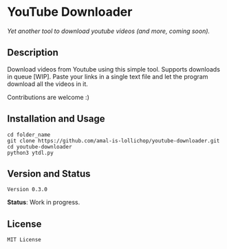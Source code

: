 # YouTube Downloader

_Yet another tool to download youtube videos (and more, coming soon)._
 
## Description

Download videos from Youtube using this simple tool. Supports downloads in queue [WIP]. Paste your links in a single text file and let the program download all the videos in it.

Contributions are welcome :)


## Installation and Usage

```
cd folder_name
git clone https://github.com/amal-is-lollichop/youtube-downloader.git
cd youtube-downloader
python3 ytdl.py
```


## Version and Status

`Version 0.3.0`

**Status**: Work in progress.


## License
`MIT License`
